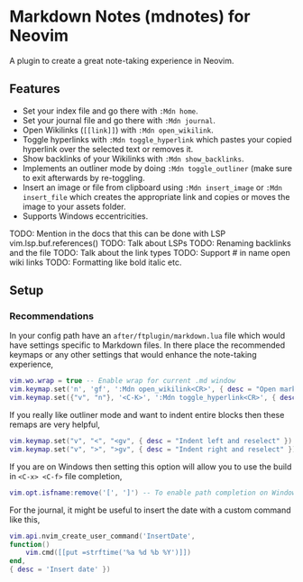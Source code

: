 # Markdown Notes (mdnotes) for Neovim
A plugin to create a great note-taking experience in Neovim.

## Features
- Set your index file and go there with `:Mdn home`.
- Set your journal file and go there with `:Mdn journal`.
- Open Wikilinks (`[[link]]`) with `:Mdn open_wikilink`.
- Toggle hyperlinks with `:Mdn toggle_hyperlink` which pastes your copied hyperlink over the selected text or removes it.
- Show backlinks of your Wikilinks with `:Mdn show_backlinks`.
- Implements an outliner mode by doing `:Mdn toggle_outliner` (make sure to exit afterwards by re-toggling.
- Insert an image or file from clipboard using `:Mdn insert_image` or `:Mdn insert_file` which creates the appropriate link and copies or moves the image to your assets folder.
- Supports Windows eccentricities.

TODO: Mention in the docs that this can be done with LSP vim.lsp.buf.references()
TODO: Talk about LSPs
TODO: Renaming backlinks and the file
TODO: Talk about the link types
TODO: Support # in name open wiki links
TODO: Formatting like bold italic etc.
## Setup

### Recommendations
In your config path have an `after/ftplugin/markdown.lua` file which would have settings specific to Markdown files. In there place the recommended keymaps or any other settings that would enhance the note-taking experience,
```lua
vim.wo.wrap = true -- Enable wrap for current .md window
vim.keymap.set('n', 'gf', ':Mdn open_wikilink<CR>', { desc = "Open markdown file from Wikilink" })
vim.keymap.set({"v", "n"}, '<C-K>', ':Mdn toggle_hyperlink<CR>', { desc = "Toggle hyperlink" })
```
If you really like outliner mode and want to indent entire blocks then these remaps are very helpful,
```lua
vim.keymap.set("v", "<", "<gv", { desc = "Indent left and reselect" }) -- Better indenting in visual mode
vim.keymap.set("v", ">", ">gv", { desc = "Indent right and reselect" })
```
If you are on Windows then setting this option will allow you to use the build in `<C-x> <C-f>` file completion,
```lua
vim.opt.isfname:remove('[', ']') -- To enable path completion on Windows <C-x> <C-f>
```
For the journal, it might be useful to insert the date with a custom command like this,
```lua
vim.api.nvim_create_user_command('InsertDate',
function()
    vim.cmd([[put =strftime('%a %d %b %Y')]])
end,
{ desc = 'Insert date' })
```
